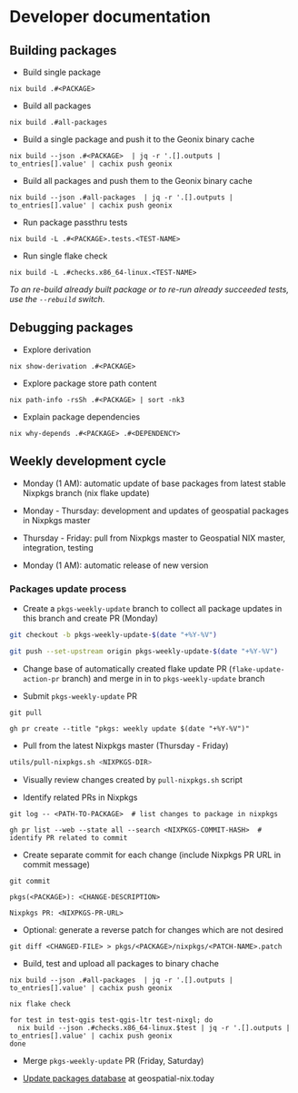# Developer documentation

## Building packages

* Build single package
```
nix build .#<PACKAGE>
```

* Build all packages
```
nix build .#all-packages
```

* Build a single package and push it to the Geonix binary cache
```
nix build --json .#<PACKAGE>  | jq -r '.[].outputs | to_entries[].value' | cachix push geonix
```

* Build all packages and push them to the Geonix binary cache
```
nix build --json .#all-packages  | jq -r '.[].outputs | to_entries[].value' | cachix push geonix
```

* Run package passthru tests
```
nix build -L .#<PACKAGE>.tests.<TEST-NAME>
```

* Run single flake check
```
nix build -L .#checks.x86_64-linux.<TEST-NAME>
```

_To an re-build already built package or to re-run already succeeded tests, use the
`--rebuild` switch._

## Debugging packages

* Explore derivation
```
nix show-derivation .#<PACKAGE>
```

* Explore package store path content
```
nix path-info -rsSh .#<PACKAGE> | sort -nk3
```

* Explain package dependencies
```
nix why-depends .#<PACKAGE> .#<DEPENDENCY>
```

## Weekly development cycle

* Monday (1 AM): automatic update of base packages from latest stable Nixpkgs
  branch (nix flake update)

* Monday - Thursday: development and updates of geospatial packages in Nixpkgs
  master

* Thursday - Friday: pull from Nixpkgs master to Geospatial NIX master,
  integration, testing

* Monday (1 AM): automatic release of new version

### Packages update process

* Create a `pkgs-weekly-update` branch to collect all package updates
  in this branch and create PR (Monday)
```bash
git checkout -b pkgs-weekly-update-$(date "+%Y-%V")

git push --set-upstream origin pkgs-weekly-update-$(date "+%Y-%V")
```

* Change base of automatically created flake update PR (`flake-update-action-pr`
  branch) and merge in in to `pkgs-weekly-update` branch

* Submit `pkgs-weekly-update` PR
```
git pull

gh pr create --title "pkgs: weekly update $(date "+%Y-%V")"
```

* Pull from the latest Nixpkgs master (Thursday - Friday)
```bash
utils/pull-nixpkgs.sh <NIXPKGS-DIR>
```

* Visually review changes created by `pull-nixpkgs.sh` script

* Identify related PRs in Nixpkgs
```
git log -- <PATH-TO-PACKAGE>  # list changes to package in nixpkgs
```
```
gh pr list --web --state all --search <NIXPKGS-COMMIT-HASH>  # identify PR related to commit
```

* Create separate commit for each change (include Nixpkgs PR URL in commit message)
```
git commit

pkgs(<PACKAGE>): <CHANGE-DESCRIPTION>

Nixpkgs PR: <NIXPKGS-PR-URL>
```

* Optional: generate a reverse patch for changes which are not desired
```
git diff <CHANGED-FILE> > pkgs/<PACKAGE>/nixpkgs/<PATCH-NAME>.patch
```

* Build, test and upload all packages to binary chache
```
nix build --json .#all-packages  | jq -r '.[].outputs | to_entries[].value' | cachix push geonix

nix flake check

for test in test-qgis test-qgis-ltr test-nixgl; do
  nix build --json .#checks.x86_64-linux.$test | jq -r '.[].outputs | to_entries[].value' | cachix push geonix
done
```

* Merge `pkgs-weekly-update` PR (Friday, Saturday)

* [Update packages database](https://github.com/imincik/geospatial-nix.today/actions/workflows/update-packages-db.yml) at geospatial-nix.today
